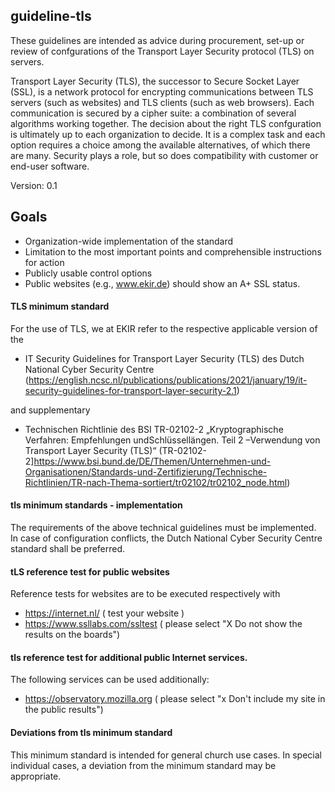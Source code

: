 ## guideline-tls
These guidelines are intended as advice during procurement, set-up or review of confgurations of the Transport Layer Security protocol (TLS) on servers.

Transport Layer Security (TLS), the successor to Secure Socket Layer (SSL), is a network protocol for encrypting communications between TLS servers (such as websites) and TLS clients (such as web browsers). Each communication is secured by a cipher suite: a combination of several algorithms working together. The decision about the right TLS confguration is ultimately up to each organization to decide. It is a complex task and each option requires a choice among the available alternatives, of which there are many. Security plays a role, but so does compatibility with customer or end-user software.

Version: 0.1

## Goals
- Organization-wide implementation of the standard
- Limitation to the most important points and comprehensible instructions for action
- Publicly usable control options
- Public websites (e.g., www.ekir.de) should show an A+ SSL status.

#### TLS minimum standard
For the use of TLS, we at EKIR refer to the respective applicable version of the

- IT Security Guidelines for Transport Layer Security (TLS) des Dutch National Cyber Security Centre (https://english.ncsc.nl/publications/publications/2021/january/19/it-security-guidelines-for-transport-layer-security-2.1)

and supplementary

- Technischen Richtlinie des BSI TR-02102-2 „Kryptographische Verfahren: Empfehlungen undSchlüssellängen. Teil 2 –Verwendung von Transport Layer Security (TLS)“ (TR-02102-2]https://www.bsi.bund.de/DE/Themen/Unternehmen-und-Organisationen/Standards-und-Zertifizierung/Technische-Richtlinien/TR-nach-Thema-sortiert/tr02102/tr02102_node.html)

#### tls minimum standards - implementation
The requirements of the above technical guidelines must be implemented. In case of configuration conflicts, the Dutch National Cyber Security Centre standard shall be preferred.

#### tLS reference test for public websites
Reference tests for websites are to be executed respectively with 
- https://internet.nl/ ( test your website )
- https://www.ssllabs.com/ssltest ( please select "X Do not show the results on the boards")

#### tls reference test for additional public Internet services.
The following services can be used additionally:
- https://observatory.mozilla.org ( please select "x Don't include my site in the public results")

#### Deviations from tls minimum standard
This minimum standard is intended for general church use cases. In special individual cases, a deviation from the minimum standard may be appropriate.
